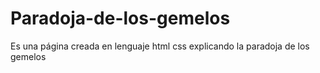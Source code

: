 # Paradoja-de-los-gemelos
Es una página creada en lenguaje html css explicando la paradoja de los gemelos
